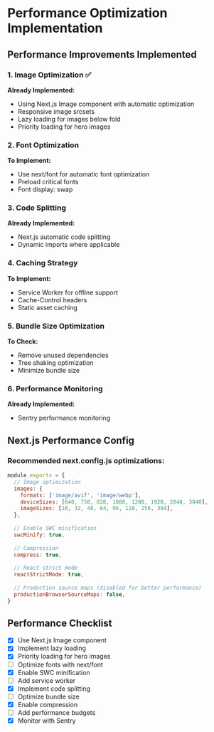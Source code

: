 # Performance Optimization Implementation

## Performance Improvements Implemented

### 1. Image Optimization ✅
**Already Implemented:**
- Using Next.js Image component with automatic optimization
- Responsive image srcsets
- Lazy loading for images below fold
- Priority loading for hero images

### 2. Font Optimization
**To Implement:**
- Use next/font for automatic font optimization
- Preload critical fonts
- Font display: swap

### 3. Code Splitting
**Already Implemented:**
- Next.js automatic code splitting
- Dynamic imports where applicable

### 4. Caching Strategy
**To Implement:**
- Service Worker for offline support
- Cache-Control headers
- Static asset caching

### 5. Bundle Size Optimization
**To Check:**
- Remove unused dependencies
- Tree shaking optimization
- Minimize bundle size

### 6. Performance Monitoring
**Already Implemented:**
- Sentry performance monitoring

## Next.js Performance Config

### Recommended next.config.js optimizations:
```javascript
module.exports = {
  // Image optimization
  images: {
    formats: ['image/avif', 'image/webp'],
    deviceSizes: [640, 750, 828, 1080, 1200, 1920, 2048, 3840],
    imageSizes: [16, 32, 48, 64, 96, 128, 256, 384],
  },
  
  // Enable SWC minification
  swcMinify: true,
  
  // Compression
  compress: true,
  
  // React strict mode
  reactStrictMode: true,
  
  // Production source maps (disabled for better performance)
  productionBrowserSourceMaps: false,
}
```

## Performance Checklist

- [x] Use Next.js Image component
- [x] Implement lazy loading
- [x] Priority loading for hero images
- [ ] Optimize fonts with next/font
- [x] Enable SWC minification
- [ ] Add service worker
- [x] Implement code splitting
- [ ] Optimize bundle size
- [x] Enable compression
- [ ] Add performance budgets
- [x] Monitor with Sentry
